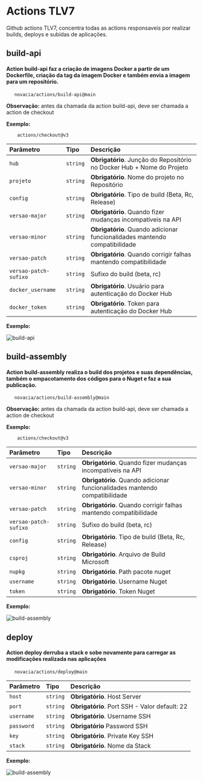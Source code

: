 # Actions TLV7
Github actions TLV7, concentra todas as actions responsaveis por realizar builds, deploys e subidas de aplicações.

## build-api

#### Action build-api faz a criação de imagens Docker a partir de um Dockerfile, criação da tag da imagem Docker e também envia a imagem para um repositório.

```Action
   novacia/actions/build-api@main
```
**Observação:** antes da chamada da action build-api, deve ser chamada a action de checkout

**Exemplo:**
```Checkout
    actions/checkout@v3
```

| Parâmetro   | Tipo       | Descrição                           |
| :---------- | :--------- | :---------------------------------- |
| `hub` | `string` | **Obrigatório**. Junção do Repositório no Docker Hub + Nome do Projeto |
| `projeto` | `string` | **Obrigatório**. Nome do projeto no Repositório |
| `config` | `string` | **Obrigatório**. Tipo de build (Beta, Rc, Release) |
| `versao-major` | `string` | **Obrigatório**. Quando fizer mudanças incompatíveis na API |
| `versao-minor` | `string` | **Obrigatório**. Quando adicionar funcionalidades mantendo compatibilidade |
| `versao-patch` | `string` | **Obrigatório**. Quando corrigir falhas mantendo compatibilidade |
| `versao-patch-sufixo` | `string` | Sufixo do build (beta, rc) |
| `docker_username` | `string` | **Obrigatório**. Usuário para autenticação do Docker Hub |
| `docker_token` | `string` | **Obrigatório**. Token para autenticação do Docker Hub |

**Exemplo:**

![build-api](https://i.ibb.co/BcFQmTP/build-api.png)

## build-assembly

#### Action build-assembly realiza o build dos projetos e suas dependências, também o empacotamento dos códigos para o Nuget e faz a sua publicação.

```Action
   novacia/actions/build-assembly@main
```

**Observação:** antes da chamada da action build-api, deve ser chamada a action de checkout

**Exemplo:**
```Checkout
    actions/checkout@v3
```

| Parâmetro   | Tipo       | Descrição                           |
| :---------- | :--------- | :---------------------------------- |
| `versao-major` | `string` | **Obrigatório**. Quando fizer mudanças incompatíveis na API |
| `versao-minor` | `string` | **Obrigatório**. Quando adicionar funcionalidades mantendo compatibilidade |
| `versao-patch` | `string` | **Obrigatório**. Quando corrigir falhas mantendo compatibilidade |
| `versao-patch-sufixo` | `string` | Sufixo do build (beta, rc) |
| `config` | `string` | **Obrigatório**. Tipo de build (Beta, Rc, Release) |
| `csproj` | `string` | **Obrigatório**. Arquivo de Build Microsoft |
| `nupkg` | `string` | **Obrigatório**. Path pacote nuget |
| `username` | `string` | **Obrigatório**. Username Nuget |
| `token` | `string` | **Obrigatório**. Token Nuget |

**Exemplo:**

![build-assembly](https://i.ibb.co/sgGVRyq/build-assembly.png)

## deploy

#### Action deploy derruba a stack e sobe novamente para carregar as modificações realizada nas aplicações

```Action
   novacia/actions/deploy@main
```

| Parâmetro   | Tipo       | Descrição                           |
| :---------- | :--------- | :---------------------------------- |
| `host` | `string` | **Obrigatório**. Host Server |
| `port` | `string` | **Obrigatório**. Port SSH - Valor default: 22 |
| `username` | `string` | **Obrigatório**. Username SSH |
| `password` | `string` | **Obrigatório** Password SSH |
| `key` | `string` | **Obrigatório**. Private Key SSH |
| `stack` | `string` | **Obrigatório**. Nome da Stack |

**Exemplo:**

![build-assembly](https://i.ibb.co/rtfgsXv/deploy.png)